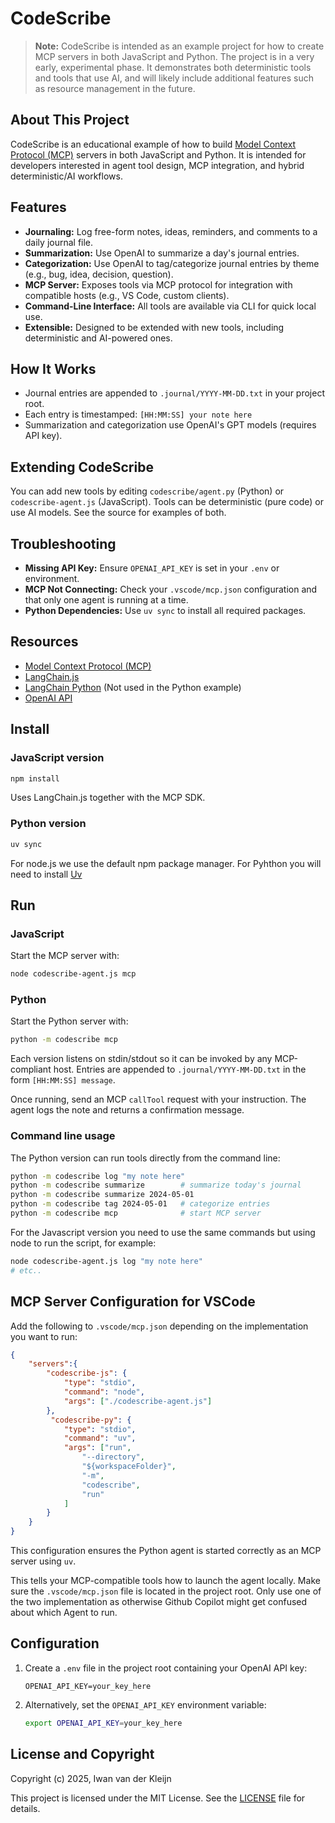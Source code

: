 # CodeScribe

> **Note:** CodeScribe is intended as an example project for how to create MCP servers in both JavaScript and Python. The project is in a very early, experimental phase. It demonstrates both deterministic tools and tools that use AI, and will likely include additional features such as resource management in the future.

## About This Project

CodeScribe is an educational example of how to build [Model Context Protocol (MCP)](https://modelcontext.org/) servers in both JavaScript and Python. It is intended for developers interested in agent tool design, MCP integration, and hybrid deterministic/AI workflows.

## Features

- **Journaling:** Log free-form notes, ideas, reminders, and comments to a daily journal file.
- **Summarization:** Use OpenAI to summarize a day's journal entries.
- **Categorization:** Use OpenAI to tag/categorize journal entries by theme (e.g., bug, idea, decision, question).
- **MCP Server:** Exposes tools via MCP protocol for integration with compatible hosts (e.g., VS Code, custom clients).
- **Command-Line Interface:** All tools are available via CLI for quick local use.
- **Extensible:** Designed to be extended with new tools, including deterministic and AI-powered ones.

## How It Works

- Journal entries are appended to `.journal/YYYY-MM-DD.txt` in your project root.
- Each entry is timestamped: `[HH:MM:SS] your note here`
- Summarization and categorization use OpenAI's GPT models (requires API key).

## Extending CodeScribe

You can add new tools by editing `codescribe/agent.py` (Python) or `codescribe-agent.js` (JavaScript). Tools can be deterministic (pure code) or use AI models. See the source for examples of both.

## Troubleshooting

- **Missing API Key:** Ensure `OPENAI_API_KEY` is set in your `.env` or environment.
- **MCP Not Connecting:** Check your `.vscode/mcp.json` configuration and that only one agent is running at a time.
- **Python Dependencies:** Use `uv sync` to install all required packages.

## Resources

- [Model Context Protocol (MCP)](https://modelcontext.org/)
- [LangChain.js](https://js.langchain.com/)
- [LangChain Python](https://python.langchain.com/) (Not used in the Python example)
- [OpenAI API](https://platform.openai.com/docs/api-reference)

## Install

### JavaScript version
```bash
npm install
```
Uses LangChain.js together with the MCP SDK.

### Python version
```bash
uv sync
```

For node.js we use the default npm package manager. For Pyhthon you will need to install [Uv](https://docs.astral.sh/uv/)

## Run

### JavaScript
Start the MCP server with:
```bash
node codescribe-agent.js mcp
```

### Python
Start the Python server with:
```bash
python -m codescribe mcp
```

Each version listens on stdin/stdout so it can be invoked by any MCP-compliant host. Entries are appended to `.journal/YYYY-MM-DD.txt` in the form `[HH:MM:SS] message`.

Once running, send an MCP `callTool` request with your instruction. The agent logs the note and returns a confirmation message.

### Command line usage

The Python version can run tools directly from the command line:

```bash
python -m codescribe log "my note here"
python -m codescribe summarize        # summarize today's journal
python -m codescribe summarize 2024-05-01
python -m codescribe tag 2024-05-01   # categorize entries
python -m codescribe mcp              # start MCP server
```

For the Javascript version you need to use the same commands but using node to run the script, for example:

```bash
node codescribe-agent.js log "my note here"
# etc..
```

## MCP Server Configuration for VSCode

Add the following to `.vscode/mcp.json` depending on the implementation you want to run:

```json
{
    "servers":{
        "codescribe-js": {
            "type": "stdio",
            "command": "node",
            "args": ["./codescribe-agent.js"]
        },
         "codescribe-py": {
            "type": "stdio",
            "command": "uv",
            "args": ["run", 
                "--directory", 
                "${workspaceFolder}",
                "-m",
                "codescribe",
                "run"
            ]
        }
    }
}
```

This configuration ensures the Python agent is started correctly as an MCP server using `uv`.

This tells your MCP-compatible tools how to launch the agent locally. Make sure the `.vscode/mcp.json` file is located in the project root. Only use one of the two implementation as otherwise Github Copilot might get confused about which Agent to run.


## Configuration

1. Create a `.env` file in the project root containing your OpenAI API key:

   ```dotenv
   OPENAI_API_KEY=your_key_here
   ```

2. Alternatively, set the `OPENAI_API_KEY` environment variable:

   ```bash
   export OPENAI_API_KEY=your_key_here
   ```

## License and Copyright

Copyright (c) 2025, Iwan van der Kleijn

This project is licensed under the MIT License. See the [LICENSE](LICENSE) file for details.

